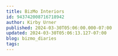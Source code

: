 ```yaml
---
title: BizMo Interiors
id: 943742008716718942
author: Kirby Urner
published: 2024-03-30T05:06:00.000-07:00
updated: 2024-03-30T05:06:13.127-07:00
blog: bizmo_diaries
tags: 
---
```


[](https://www.flickr.com/photos/kirbyurner/53620774145/in/dateposted/)

[](https://www.flickr.com/photos/kirbyurner/53620774160/in/photostream/)